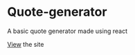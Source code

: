 # Quote-generator

A basic quote generator made using react

[View](https://anvin23.github.io/Quote-generator/) the site
